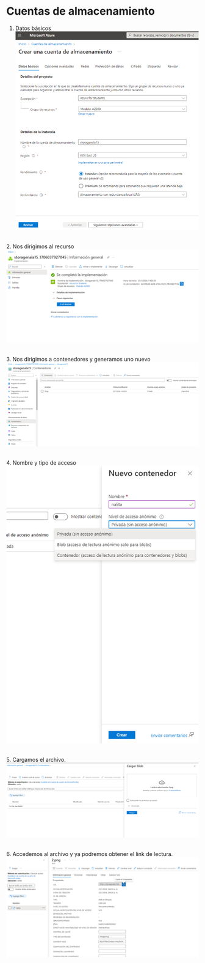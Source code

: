 Cuentas de almacenamiento
==  


1. Datos básicos  
![](./1.png)  

\
2. Nos dirigimos al recurso  
![](./2.png)  

\
3. Nos dirigimos a contenedores y generamos uno nuevo
![](./3.png)  

\
4. Nombre y tipo de acceso  
![](./4.png)

\
5. Cargamos el archivo.  
![](./5.png)  

\
6. Accedemos al archivo y ya podremos obtener el link de lectura.
![](./6.png)